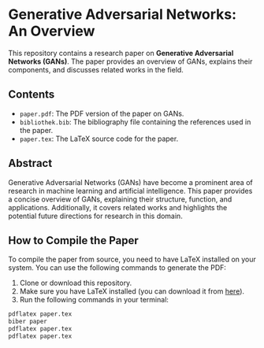 # Generative Adversarial Networks: An Overview

This repository contains a research paper on **Generative Adversarial Networks (GANs)**. The paper provides an overview of GANs, explains their components, and discusses related works in the field.

## Contents

- `paper.pdf`: The PDF version of the paper on GANs.
- `bibliothek.bib`: The bibliography file containing the references used in the paper.
- `paper.tex`: The LaTeX source code for the paper.

## Abstract

Generative Adversarial Networks (GANs) have become a prominent area of research in machine learning and artificial intelligence. This paper provides a concise overview of GANs, explaining their structure, function, and applications. Additionally, it covers related works and highlights the potential future directions for research in this domain.

## How to Compile the Paper

To compile the paper from source, you need to have LaTeX installed on your system. You can use the following commands to generate the PDF:

1. Clone or download this repository.
2. Make sure you have LaTeX installed (you can download it from [here](https://www.latex-project.org/get/)).
3. Run the following commands in your terminal:

```bash
pdflatex paper.tex
biber paper
pdflatex paper.tex
pdflatex paper.tex
